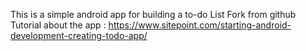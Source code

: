 This is a simple android app for building a to-do List
Fork from github
Tutorial about the app :
https://www.sitepoint.com/starting-android-development-creating-todo-app/